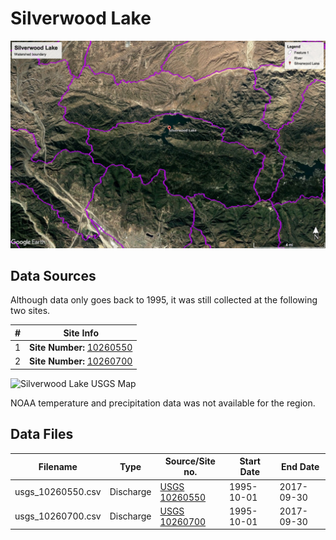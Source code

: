 # Silverwood Lake

![Silverwood Lake Watershed Boundary](images/silverwood_lake_watershed_boundary.jpg)

## Data Sources

Although data only goes back to 1995, it was still collected at the following two sites.

| #   | Site Info                                                                                                |
| --- | -------------------------------------------------------------------------------------------------------- |
| 1   | **Site Number:** [10260550](https://waterdata.usgs.gov/nwis/inventory?agency_code=USGS&site_no=10260550) |
| 2   | **Site Number:** [10260700](https://waterdata.usgs.gov/nwis/inventory?agency_code=USGS&site_no=10260700) |

![Silverwood Lake USGS Map](images/silverwood_lake_usgs_map.png)

NOAA temperature and precipitation data was not available for the region.

## Data Files

| Filename          | Type      | Source/Site no.                                                                              | Start Date | End Date   |
| ----------------- | --------- | -------------------------------------------------------------------------------------------- | ---------- | ---------- |
| usgs_10260550.csv | Discharge | [USGS 10260550](https://waterdata.usgs.gov/nwis/inventory?agency_code=USGS&site_no=10260550) | 1995-10-01 | 2017-09-30 |
| usgs_10260700.csv | Discharge | [USGS 10260700](https://waterdata.usgs.gov/nwis/inventory?agency_code=USGS&site_no=10260700) | 1995-10-01 | 2017-09-30 |